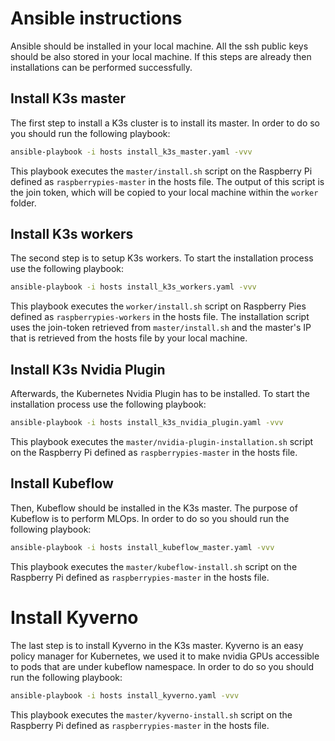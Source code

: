 # Ansible instructions

Ansible should be installed in your local machine. All the ssh public keys should be also stored in your local machine. If this steps are already then installations can be performed successfully.

## Install K3s master

The first step to install a K3s cluster is to install its master. In order to do so you should run the following playbook:

```bash
ansible-playbook -i hosts install_k3s_master.yaml -vvv
```

This playbook executes the `master/install.sh` script on the Raspberry Pi defined as `raspberrypies-master` in the hosts file. The output of this script is the join token, which will be copied to your local machine within the `worker` folder.

## Install K3s workers

The second step is to setup K3s workers. To start the installation process use the following playbook:

```bash
ansible-playbook -i hosts install_k3s_workers.yaml -vvv
```
This playbook executes the  `worker/install.sh` script on Raspberry Pies defined as `raspberrypies-workers` in the hosts file. The installation script uses the join-token retrieved from `master/install.sh` and the master's IP that is retrieved from the hosts file by your local machine.
## Install K3s Nvidia Plugin
Afterwards, the Kubernetes Nvidia Plugin has to be installed. To start the installation process use the following playbook:
```bash
ansible-playbook -i hosts install_k3s_nvidia_plugin.yaml -vvv
```
This playbook executes the `master/nvidia-plugin-installation.sh` script on the Raspberry Pi defined as `raspberrypies-master` in the hosts file.
## Install Kubeflow

Then, Kubeflow should be installed in the K3s master. The purpose of Kubeflow is to perform MLOps. In order to do so you should run the following playbook:

```bash
ansible-playbook -i hosts install_kubeflow_master.yaml -vvv
```
This playbook executes the `master/kubeflow-install.sh` script on the Raspberry Pi defined as `raspberrypies-master` in the hosts file.

# Install Kyverno

The last step is to install Kyverno in the K3s master. Kyverno is an easy policy manager for Kubernetes, we used it to
make nvidia GPUs accessible to pods that are under kubeflow namespace. In order to do so you should run the following playbook:

```bash
ansible-playbook -i hosts install_kyverno.yaml -vvv
```
This playbook executes the `master/kyverno-install.sh` script on the Raspberry Pi defined as `raspberrypies-master` in the hosts file.


